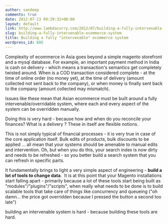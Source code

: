 ```yaml
---
author: sandeep
comments: true
date: 2012-07-13 09:29:32+00:00
layout: default
link: http://www.lambdacurry.com/2012/07/building-a-fully-intervenable-ecommerce-system/
slug: building-a-fully-intervenable-ecommerce-system
title: Building a fully "intervenable" ecommerce system
wordpress_id: 605
---
```


Complexity of ecommerce in Asia goes beyond a simple magento storefront and a mysql database. For example, an important payment method in India is cash on delivery - which means a transaction's semantics get completely twisted around.
When is a COD transaction considered complete - at the time of online order (no money yet), at the time of delivery (amount collected not sent back to the company), or when money is finally sent back to the company (amount collected may mismatch).

Issues like these mean that Asian ecommerce must be built around a fully intervenable/overridable system, where each and every aspect of the system can be overridden manually.

Doing this is very hard - because how and when do you reconcile your finances? What is a delivery ? These in itself are flexible notions.

This is not simply typical of financial processes - it is very true in case of the core application itself. Bulk edits of products, bulk discounts to be applied ... all mean that your systems should be amenable to manual edits and intervention. Oh, but when you do this, your search index is now dirty and needs to be refreshed - so you better build a search system that you can refresh in specific parts.

It fundamentally brings to light a very simple aspect of engineering - **build a lot of tools to change data**.  It is at this point that your Magento installations start falling apart - primarily because a lot of these tools start being built as "modules"/"plugins"/"scripts", when really what needs to be done is to build scalable tools that take care of things like concurrency and queueing ("oh damn... the price got overridden because I pressed the button a second too late")

building an intervenable system is hard - because building these tools are hard.
